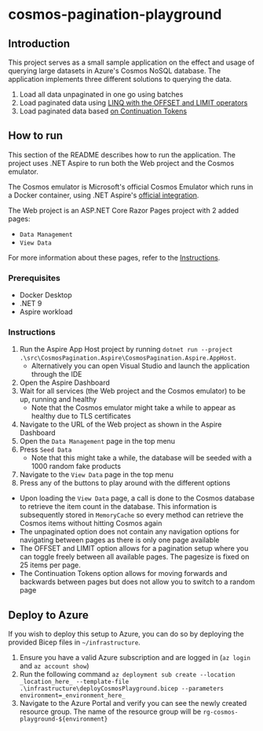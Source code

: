 # cosmos-pagination-playground

## Introduction

This project serves as a small sample application on the effect and usage of querying large datasets in Azure's Cosmos NoSQL database.
The application implements three different solutions to querying the data.

1. Load all data unpaginated in one go using batches
2. Load paginated data using [LINQ with the OFFSET and LIMIT operators](https://learn.microsoft.com/en-us/azure/cosmos-db/nosql/query/linq-to-sql#supported-linq-operators)
3. Load paginated data based [on Continuation Tokens](https://learn.microsoft.com/en-us/azure/cosmos-db/nosql/query/pagination#continuation-tokens)

## How to run

This section of the README describes how to run the application. The project uses .NET Aspire to run both the Web project and the Cosmos emulator.

The Cosmos emulator is Microsoft's official Cosmos Emulator which runs in a Docker container, using .NET Aspire's [official integration](https://learn.microsoft.com/en-us/dotnet/aspire/database/azure-cosmos-db-integration?tabs=dotnet-cli).

The Web project is an ASP.NET Core Razor Pages project with 2 added pages:

- `Data Management`
- `View Data`

For more information about these pages, refer to the [Instructions](#instructions).

### Prerequisites

- Docker Desktop
- .NET 9
- Aspire workload

### Instructions

1. Run the Aspire App Host project by running `dotnet run --project .\src\CosmosPagination.Aspire\CosmosPagination.Aspire.AppHost`.
   - Alternatively you can open Visual Studio and launch the application through the IDE
2. Open the Aspire Dashboard
3. Wait for all services (the Web project and the Cosmos emulator) to be up, running and healthy
   - Note that the Cosmos emulator might take a while to appear as healthy due to TLS certificates
4. Navigate to the URL of the Web project as shown in the Aspire Dashboard
5. Open the `Data Management` page in the top menu
6. Press `Seed Data`
   - Note that this might take a while, the database will be seeded with a 1000 random fake products
7. Navigate to the `View Data` page in the top menu
8. Press any of the buttons to play around with the different options

- Upon loading the `View Data` page, a call is done to the Cosmos database to retrieve the item count in the database. This information is subsequently stored in `MemoryCache` so every method can retrieve the Cosmos items without hitting Cosmos again
- The unpaginated option does not contain any navigation options for navigating between pages as there is only one page available
- The OFFSET and LIMIT option allows for a pagination setup where you can toggle freely between all available pages. The pagesize is fixed on 25 items per page.
- The Continuation Tokens option allows for moving forwards and backwards between pages but does not allow you to switch to a random page

## Deploy to Azure

If you wish to deploy this setup to Azure, you can do so by deploying the provided Bicep files in `~/infrastructure`.

1. Ensure you have a valid Azure subscription and are logged in (`az login` and `az account show`)
2. Run the following command `az deployment sub create --location _location_here_ --template-file .\infrastructure\deployCosmosPlayground.bicep --parameters environment=_environment_here_`
3. Navigate to the Azure Portal and verify you can see the newly created resource group. The name of the resource group will be `rg-cosmos-playground-${environment}`
